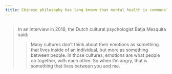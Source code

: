 ```yaml
---
title: Chinese philosophy has long known that mental health is communal
---
```


## 
> In an interview in 2018, the Dutch cultural psychologist Batja Mesquita said:
> > Many cultures don’t think about their emotions as something that lives inside of an individual, but more as something between people. In those cultures, emotions are what people do together, with each other. So when I’m angry, that is something that lives between you and me.
##
